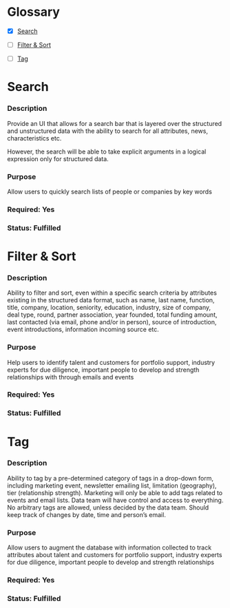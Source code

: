 # Glossary

- [x]  [Search](#search)
- [ ]  [Filter & Sort](#filter)
- [ ]  [Tag](#tag)


# Search

### Description

Provide an UI that allows for a search bar that is layered over the structured and unstructured data with the ability to search for all attributes, news, characteristics etc.

However, the search will be able to take explicit arguments in a logical expression only for structured data.

### Purpose

Allow users to quickly search lists of people or companies by key words

### Required: Yes

### Status: Fulfilled


# Filter & Sort

### Description

Ability to filter and sort, even within a specific search criteria by attributes existing in the structured data format, such as name, last name, function, title, company, location, seniority, education, industry, size of company, deal type, round, partner association, year founded, total funding amount, last contacted (via email, phone and/or in person), source of introduction, event introductions, information incoming source etc.

### Purpose

Help users to identify talent and customers for portfolio support, industry experts for due diligence, important people to develop and strength relationships with through emails and events

### Required: Yes

### Status: Fulfilled

# Tag

### Description

Ability to tag by a pre-determined category of tags in a drop-down form, including marketing event, newsletter emailing list, limitation (geography), tier (relationship strength). Marketing will only be able to add tags related to events and email lists. Data team will have control and access to everything. No arbitrary tags are allowed, unless decided by the data team. Should keep track of changes by date, time and person’s email.

### Purpose

Allow users to augment the database with information collected to track attributes about talent and customers for portfolio support, industry experts for due diligence, important people to develop and strength relationships

### Required: Yes

### Status: Fulfilled
